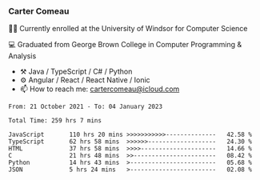 ### Carter Comeau

🙋‍♂️ Currently enrolled at the University of Windsor for Computer Science

💻 Graduated from George Brown College in Computer Programming & Analysis

- ⚒️ Java / TypeScript / C# / Python
- ⚙️ Angular / React / React Native / Ionic
- 📫 How to reach me: cartercomeau@icloud.com

<!--START_SECTION:waka-->

```text
From: 21 October 2021 - To: 04 January 2023

Total Time: 259 hrs 7 mins

JavaScript       110 hrs 20 mins >>>>>>>>>>>--------------   42.58 %
TypeScript       62 hrs 58 mins  >>>>>>-------------------   24.30 %
HTML             37 hrs 58 mins  >>>>---------------------   14.66 %
C                21 hrs 48 mins  >>-----------------------   08.42 %
Python           14 hrs 43 mins  >------------------------   05.68 %
JSON             5 hrs 24 mins   >------------------------   02.08 %
```

<!--END_SECTION:waka-->
